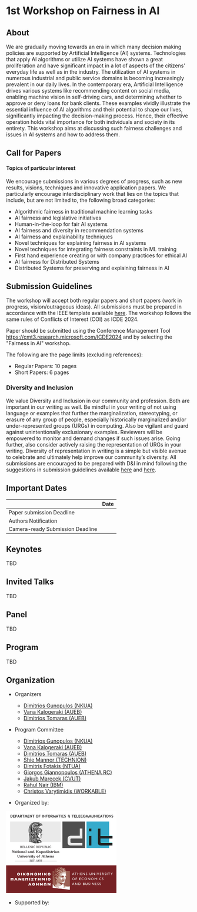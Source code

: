 # 1st Workshop on Fairness in AI

## About 
We are gradually moving towards an era in which many decision making policies are supported by Artificial Intelligence (AI) systems. Technologies that apply AI algorithms or utilize AI systems have shown a great proliferation and have significant impact in a lot of aspects of the citizens' everyday life as well as in the industry. The utilization of AI systems in numerous industrial and public service domains is becoming increasingly prevalent in our daily lives. In the contemporary era, Artificial Intelligence drives various systems like recommending content on social media, enabling machine vision in self-driving cars, and determining whether to approve or deny loans for bank clients. These examples vividly illustrate the essential influence of AI algorithms and their potential to shape our lives, significantly impacting the decision-making process. Hence, their effective operation holds vital importance for both individuals and society in its entirety. This workshop aims at discussing such fairness challenges and issues in AI systems and how to address them.

## Call for Papers

#### Topics of particular interest

We encourage submissions in various degrees of progress, such as new results, visions, techniques and innovative application papers. We particularly encourage interdisciplinary work that lies on the topics that include, but are not limited to, the following broad categories:

* Algorithmic fairness in traditional machine learning tasks
* AI fairness and legislative initiatives
* Human-in-the-loop for fair AI systems
* AI fairness and diversity in recommendation systems
* AI fairness and explainability techniques
* Novel techniques for explaining fairness in AI systems
* Novel techniques for integrating fairness constraints in ML training
* First hand experience creating or with company practices for ethical AI
* AI fairness for Distributed Systems
* Distributed Systems for preserving and explaining fairness in AI


## Submission Guidelines
The workshop will accept both regular papers and short papers (work in progress, vision/outrageous ideas). All submissions must be prepared in accordance with the IEEE template available <a href="https://www.ieee.org/conferences_events/conferences/publishing/templates.html" target="_blank">here</a>. The workshop follows the same rules of Conflicts of Interest (COI) as ICDE 2024.

Paper should be submitted using the Conference Management Tool <a href="https://cmt3.research.microsoft.com/ICDE2024">https://cmt3.research.microsoft.com/ICDE2024</a> and by selecting the "Fairness in AI" workshop.

The following are the page limits (excluding references):

* Regular Papers: 10 pages
* Short Papers: 6 pages

### Diversity and Inclusion

We value Diversity and Inclusion in our community and profession. Both are important in our writing as well. Be mindful in your writing of not using language or examples that further the marginalization, stereotyping, or erasure of any group of people, especially historically marginalized and/or under-represented groups (URGs) in computing. Also be vigilant and guard against unintentionally exclusionary examples. Reviewers will be empowered to monitor and demand changes if such issues arise. Going further, also consider actively raising the representation of URGs in your writing. Diversity of representation in writing is a simple but visible avenue to celebrate and ultimately help improve our community’s diversity.
All submissions are encouraged to be prepared with D&I in mind following the suggestions in submission guidelines available <a href="https://icde2024.github.io/di.html" target="_blank">here</a> and <a href="https://dbdni.github.io/" target="_blank">here</a>.

## Important Dates

|                             | Date              |
|:---------------------------------|:------------------|
|Paper submission Deadline         |                   |
|Authors Notification              |                   |
|Camera-ready Submission Deadline  |                   |

## Keynotes

TBD


## Invited Talks

TBD

## Panel

TBD

## Program

TBD

## Organization

- Organizers
  - [Dimitrios Gunopulos (NKUA)](https://www.di.uoa.gr/~dg/)
  - [Vana Kalogeraki (AUEB)](http://www2.cs.aueb.gr/~vana/)
  - [Dimitrios Tomaras (AUEB)](https://www2.aueb.gr/users/tomaras/)

- Program Committee
  - [Dimitrios Gunopulos (NKUA)](https://www.di.uoa.gr/~dg/)
  - [Vana Kalogeraki (AUEB)](http://www2.cs.aueb.gr/~vana/)
  - [Dimitrios Tomaras (AUEB)](https://www2.aueb.gr/users/tomaras/)
  - [Shie Mannor (TECHNION)](https://shie.net.technion.ac.il/)
  - [Dimitris Fotakis (NTUA)](https://www.ece.ntua.gr/en/staff/180)
  - [Giorgos Giannopoulos (ATHENA RC)](https://www.imsi.athenarc.gr/en/people/member/7)
  - [Jakub Marecek (CVUT)](https://cs.felk.cvut.cz/en/people/marecjak)
  - [Rahul Nair (IBM)](https://research.ibm.com/people/rahul-nair)
  - [Christos Varytimidis (WORKABLE)](https://github.com/christosvar)

- Organized by:
  
<a href="https://www.di.uoa.gr/en"><img src="assets/img/logo_en.png" alt="NKUA logo" width="300"></a>
<a href="https://www.aueb.gr/en/"><img src="assets/img/1_AUEB-pantone-HR.jpeg" alt="AUEB logo" width="300"></a>

- Supported by:
